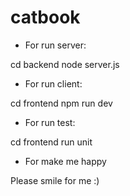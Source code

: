 # catbook

- For run server:

cd backend
node server.js

- For run client:

cd frontend
npm run dev

- For run test: 

cd frontend
run unit

- For make me happy

Please smile for me :)
